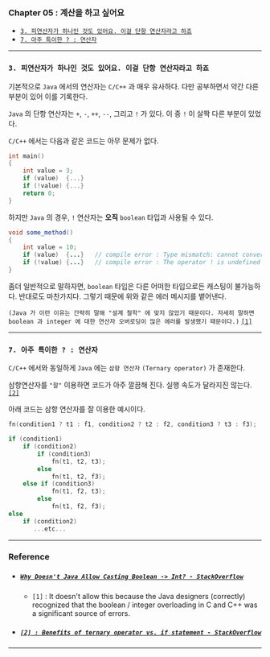 
### Chapter 05 : 계산을 하고 싶어요

- [`3. 피연산자가 하나인 것도 있어요. 이걸 단항 연산자라고 하죠`](#3-피연산자가-하나인-것도-있어요-이걸-단항-연산자라고-하죠)
- [`7. 아주 특이한 ? : 연산자`](#7-아주-특이한---연산자)

---

### `3. 피연산자가 하나인 것도 있어요. 이걸 단항 연산자라고 하죠`

기본적으로 `Java` 에서의 연산자는 `C/C++` 과 매우 유사하다.
다만 공부하면서 약간 다른 부분이 있어 이를 기록한다.

`Java` 의 단항 연산자는 `+`, `-`, `++`, `--`, 그리고 `!` 가 있다. 이 중 `!` 이 살짝 다른 부분이 있었다.

`C/C++` 에서는 다음과 같은 코드는 아무 문제가 없다.

```cpp
int main()
{
    int value = 3;
    if (value)  {...}
    if (!value) {...}
    return 0;
}
```

하지만 `Java` 의 경우, `!` 연산자는 **오직** `boolean` 타입과 사용될 수 있다. 

```java
void some_method()
{
    int value = 10;
    if (value)  {...}   // compile error : Type mismatch: cannot convert from int to boolean
    if (!value) {...}   // compile error : The operator ! is undefined for the argument type(s) int
}
```

좀더 일반적으로 말하자면, `boolean` 타입은 다른 어떠한 타입으로든 캐스팅이 불가능하다. 반대로도 마찬가지다. 그렇기 때문에 위와 같은 에러 메시지를 뱉어낸다.

`(Java 가 이런 이유는 간략히 말해 "설계 철학" 에 맞지 않았기 때문이다. 자세히 말하면 boolean 과 integer 에 대한 연산자 오버로딩이 많은 에러를 발생했기 때문이다.)` [`[1]`](#why-doesnt-java-allow-casting-boolean---int---stackoverflow)

---

### `7. 아주 특이한 ? : 연산자`

`C/C++` 에서와 동일하게 `Java` 에는 `삼항 연산자` `(Ternary operator)` 가 존재한다.

삼항연산자를 `"잘"` 이용하면 코드가 아주 깔끔해 진다. 실행 속도가 달라지진 않는다. [`[2]`](#2--benefits-of-ternary-operator-vs-if-statement---stackoverflow)

아래 코드는 삼항 연산자를 잘 이용한 예시이다.

```cpp
fn(condition1 ? t1 : f1, condition2 ? t2 : f2, condition3 ? t3 : f3);

if (condition1)
    if (condition2)
        if (condition3)
            fn(t1, t2, t3);
        else
            fn(t1, t2, f3);
    else if (condition3)
            fn(t1, f2, t3);
        else
            fn(t1, f2, f3);
else
    if (condition2)
       ...etc...
```

---

### Reference

- ##### [`Why Doesn't Java Allow Casting Boolean -> Int? - StackOverflow`](https://stackoverflow.com/questions/16281760/why-doesnt-java-allow-casting-boolean-int)
    - `[1]` : It doesn't allow this because the Java designers (correctly) recognized that the boolean / integer overloading in C and C++ was a significant source of errors.

- ##### [`[2] : Benefits of ternary operator vs. if statement - StackOverflow`](https://stackoverflow.com/questions/4192225/benefits-of-ternary-operator-vs-if-statement)

---
